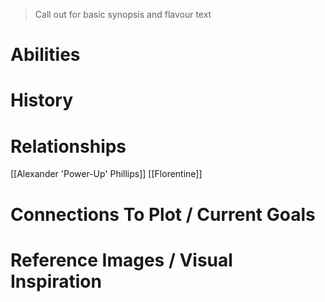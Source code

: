 > Call out for basic synopsis and flavour text

# Abilities

# History
# Relationships
[[Alexander 'Power-Up' Phillips]]
[[Florentine]]
# Connections To Plot / Current Goals

# Reference Images / Visual Inspiration